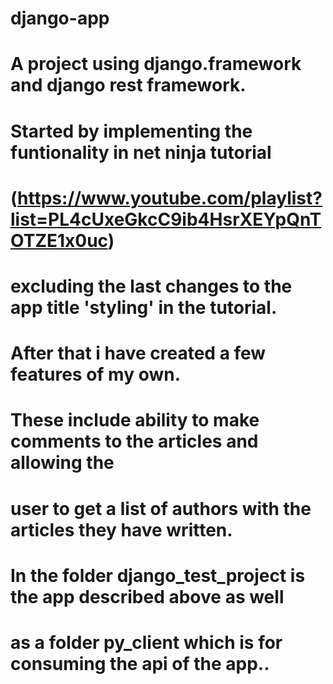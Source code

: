 # django-app
# A project using django.framework and django rest framework. 
# Started by implementing the funtionality in net ninja tutorial 
# (https://www.youtube.com/playlist?list=PL4cUxeGkcC9ib4HsrXEYpQnTOTZE1x0uc) 
# excluding the last changes to the app title 'styling' in the tutorial. 
# After that i have created a few features of my own. 
# These include ability to make comments to the articles and allowing the
# user to get a list of authors with the articles they have written.

# In the folder django_test_project is the app described above as well 
# as a folder py_client which is for consuming the api of the app..
